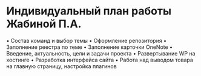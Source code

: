# Индивидуальный план работы Жабиной П.А.
•	Состав команд и выбор темы
•	Оформление репозитория
•	Заполнение реестра по теме
•	Заполнение карточки OneNote
•	Введение, актуальность, цели и задачи проекта
•	Развертывание WP на хостинге
•	Разработка интерфейса сайта
•	Работа над выводом товара на главную страницу, настройка плагинов

